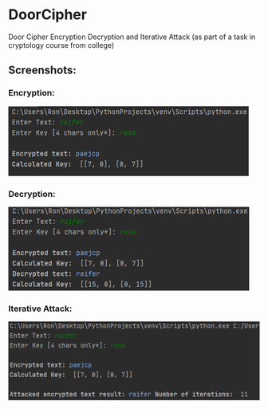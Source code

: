 # DoorCipher
Door Cipher Encryption Decryption and Iterative Attack (as part of a task in cryptology course from college)

## Screenshots:

### Encryption:
![encrypt](https://github.com/RonRaifer/DoorCipher/blob/main/screenshots/encrypt.png)

### Decryption:
![decrypt](https://github.com/RonRaifer/DoorCipher/blob/main/screenshots/decrypt.png)

### Iterative Attack:
![attack](https://github.com/RonRaifer/DoorCipher/blob/main/screenshots/attack.png)
